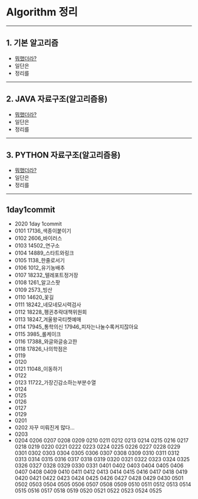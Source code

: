 # Algorithm 정리
---
## 1. 기본 알고리즘
* [뭐했더라?](#1day1commit)
* 일단은
* 정리를
---
## 2. JAVA 자료구조(알고리즘용)
* [뭐했더라?](#1day1commit)
* 일단은
* 정리를
---
## 3. PYTHON 자료구조(알고리즘용)
* [뭐했더라?](#1day1commit)
* 일단은
* 정리를
---
## 1day1commit
* 2020 1day 1commit
* 0101 17136_색종이붙이기
* 0102 2606_바이러스
* 0103 14502_연구소
* 0104 14889_스타트와링크
* 0105 1138_한줄로서기
* 0106 1012_유기농배추
* 0107 18232_텔레포트정거장
* 0108 1261_알고스팟
* 0109 2573_빙산
* 0110 14620_꽃길
* 0111 18242_네모네모시력검사
* 0112 18228_펭귄추락대책위원회
* 0113 18247_겨울왕국티켓예매
* 0114 17945_통학의신 17946_피자는나눌수록커지잖아요
* 0115 3985_롤케이크
* 0116 17388_와글와글숭고한
* 0118 17826_나의학점은
* 0119 
* 0120 
* 0121 11048_이동하기
* 0122
* 0123 11722_가장긴감소하는부분수열
* 0124
* 0125
* 0126
* 0127
* 0129 
* 0201
* 0202 자꾸 미뤄진게 많다...
* 0203
* 0204 
0206
0207
0208
0209
0210
0211
0212
0213
0214
0215
0216
0217
0218
0219
0220
0221
0222
0223
0224
0225
0226
0227
0228
0229
0301
0302
0303
0304
0305
0306
0307
0308
0309
0310
0311
0312
0313
0314
0315
0316
0317
0318
0319
0320
0321
0322
0323
0324
0325
0326
0327
0328
0329
0330
0331
0401
0402
0403
0404
0405
0406
0407
0408
0409
0410
0411
0412
0413
0414
0415
0416
0417
0418
0419
0420
0421
0422
0423
0424
0425
0426
0427
0428
0429
0430
0501
0502
0503
0504
0505
0506
0507
0508
0509
0510
0511
0512
0513
0514
0515
0516
0517
0518
0519
0520
0521
0522
0523
0524
0525